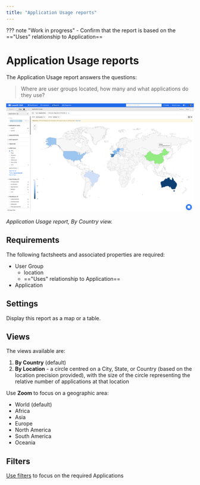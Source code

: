 ```yaml
---
title: "Application Usage reports"
---
```


??? note "Work in progress"
    - Confirm that the report is based on the =="Uses" relationship to Application==
    
# Application Usage reports

The Application Usage report answers the questions:

>Where are user groups located, how many and what applications do they use?

![Application Sourcing](/assets/images/application-usage.png)  

*Application Usage report, By Country view.*

## Requirements

The following factsheets and associated properties are required:

- User Group 
    - location
    - =="Uses" relationship to Application==
- Application  

## Settings

Display this report as a map or a table. 

## Views

The views available are: 

1. **By Country** (default)
2. **By Location** - a circle centred on a City, State, or Country (based on the location precision provided), with the size of the circle representing the relative number of applications at that location

Use **Zoom** to focus on a geographic area:

- World (default)
- Africa
- Asia
- Europe
- North America
- South America
- Oceania

## Filters

[Use filters][report-filters] to focus on the required Applications

<!-- links -->

[report-filters]: https://docs.leanix.net/docs/searching-and-filtering-functions-in-leanix#searching-in-reports
